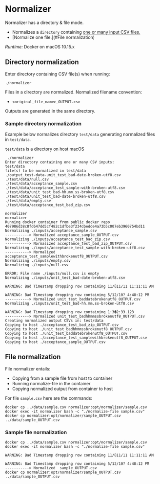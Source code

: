 # Normalizer

Normalizer has a directory & file mode.

* Normalizes a `directory` containing [one or many input CSV files.](#directory-normalization)
* [Normalize one file.](#File normalization)

*Runtime:* Docker on macOS 10.15.x

## Directory normalization

Enter directory containing CSV file(s) when running:

```
./normalizer
```

Files in a directory are normalized. Normalized filename convention:

*  `<original_file_name>_OUTPUT.csv`

Outputs are generated in the same directory.

### Sample directory normalization

Example below normalizes directory `test/data` generating normalized files 
in `test/data`.

`test/data` is a directory on host macOS

```
 ./normalizer
Enter directory containing one or many CSV inputs:
test/data
file(s) to be normalized in test/data
./output_test-data-unit_test_bad-date-broken-utf8.csv
./test/data/null.csv
./test/data/acceptance_sample.csv
./test/data/acceptance_test_sample-with-broken-utf8.csv
./test/data/unit_test_bad-hh.mm.ss-broken-utf8.csv
./test/data/unit_test_bad-date-broken-utf8.csv
./test/data/empty.csv
./test/data/acceptance_test_bad_zip.csv

normalizer
normalizer
Running docker container from public docker repo
407986d38c8fd647dd5cf482c1dfbe3f234dbedde4a73b5c007eb3960754bd11
Normalizing ./inputs/acceptance_sample.csv
-----------> Normalized acceptance_sample_OUTPUT.csv
Normalizing ./inputs/acceptance_test_bad_zip.csv
-----------> Normalized acceptance_test_bad_zip_OUTPUT.csv
Normalizing ./inputs/acceptance_test_sample-with-broken-utf8.csv
-----------> Normalized acceptance_test_samplewithbrokenutf8_OUTPUT.csv
Normalizing ./inputs/empty.csv
Normalizing ./inputs/null.csv

ERROR: File name ./inputs/null.csv is empty
Normalizing ./inputs/unit_test_bad-date-broken-utf8.csv

WARNING: Bad Timestamp dropping row containing 11/ü11/11 11:11:11 AM

WARNING: Bad Timestamp dropping row containing 5/12/10? 4:48:12 PM
-----------> Normalized unit_test_baddatebrokenutf8_OUTPUT.csv
Normalizing ./inputs/unit_test_bad-hh.mm.ss-broken-utf8.csv

WARNING: Bad Timestamp dropping row containing 1:3�2:33.123
-----------> Normalized unit_test_badhhmmssbrokenutf8_OUTPUT.csv
Creating normalized output CSVs in: test/data
Copying to host ./acceptance_test_bad_zip_OUTPUT.csv
Copying to host ./unit_test_badhhmmssbrokenutf8_OUTPUT.csv
Copying to host ./unit_test_baddatebrokenutf8_OUTPUT.csv
Copying to host ./acceptance_test_samplewithbrokenutf8_OUTPUT.csv
Copying to host ./acceptance_sample_OUTPUT.csv
```

## File normalization

File normalizer entails:

* Copying from a sample file from host to container
* Running normalize-file in the container
* Copying normalized output from container to host

For file `sample.csv` here are the commands:

```
docker cp ../data/sample.csv normalizer:opt/normalizer/sample.csv  
docker exec -it normalizer bash -c "./normalize-file sample.csv"  
docker cp normalizer:opt/normalizer/sample_OUTPUT.csv ../data/sample_OUTPUT.csv 
```

### Sample file normalization

```
docker cp ../data/sample.csv normalizer:opt/normalizer/sample.csv              
docker exec -it normalizer bash -c "./normalize-file sample.csv"
                                              
WARNING: Bad Timestamp dropping row containing 11/ü11/11 11:11:11 AM

WARNING: Bad Timestamp dropping row containing 5/12/10? 4:48:12 PM
-----------> Normalized  sample_OUTPUT.csv
docker cp normalizer:opt/normalizer/sample_OUTPUT.csv ../data/sample_OUTPUT.csv

```
